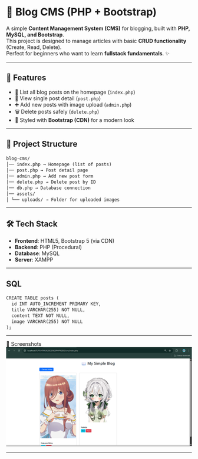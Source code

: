 # 📰 Blog CMS (PHP + Bootstrap)

A simple **Content Management System (CMS)** for blogging, built with **PHP, MySQL, and Bootstrap**.  
This project is designed to manage articles with basic **CRUD functionality** (Create, Read, Delete).  
Perfect for beginners who want to learn **fullstack fundamentals**. ✨

---

## 🚀 Features
- 📄 List all blog posts on the homepage (`index.php`)
- 🔎 View single post detail (`post.php`)
- ➕ Add new posts with image upload (`admin.php`)
- 🗑️ Delete posts safely (`delete.php`)
- 🎨 Styled with **Bootstrap (CDN)** for a modern look

---

## 📂 Project Structure
```
blog-cms/
│── index.php → Homepage (list of posts)
│── post.php → Post detail page
│── admin.php → Add new post form
│── delete.php → Delete post by ID
│── db.php → Database connection
│── assets/
│ └── uploads/ → Folder for uploaded images

```
---

## 🛠️ Tech Stack
- **Frontend**: HTML5, Bootstrap 5 (via CDN)
- **Backend**: PHP (Procedural)
- **Database**: MySQL
- **Server**: XAMPP

---

## SQL
```
CREATE TABLE posts (
  id INT AUTO_INCREMENT PRIMARY KEY,
  title VARCHAR(255) NOT NULL,
  content TEXT NOT NULL,
  image VARCHAR(255) NOT NULL
);
```
---

📸 Screenshots
![App Screenshot](./contoh.png)

---
